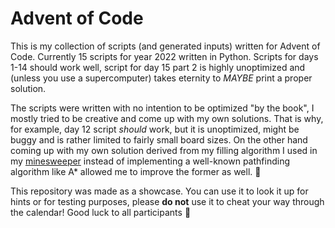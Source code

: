 # Advent of Code
This is my collection of scripts (and generated inputs) written for Advent of Code. Currently 15 scripts for year 2022 written in Python. Scripts for days 1-14 should work well, script for day 15 part 2 is highly unoptimized and (unless you use a supercomputer) takes eternity to *MAYBE* print a proper solution.

The scripts were written with no intention to be optimized "by the book", I mostly tried to be creative and come up with my own solutions. That is why, for example, day 12 script *should* work, but it is unoptimized, might be buggy and is rather limited to fairly small board sizes. On the other hand coming up with my own solution derived from my filling algorithm I used in my [minesweeper](https://github.com/xhoneybear/minesweeper) instead of implementing a well-known pathfinding algorithm like A\* allowed me to improve the former as well. :slightly_smiling_face:

This repository was made as a showcase. You can use it to look it up for hints or for testing purposes, please **do not** use it to cheat your way through the calendar! Good luck to all participants :crossed_fingers:
